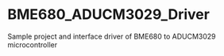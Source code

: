# BME680_ADUCM3029_Driver
Sample project and interface driver of BME680 to ADUCM3029 microcontroller
